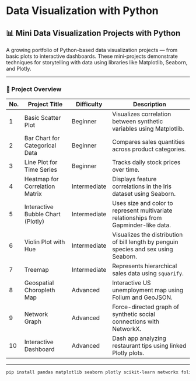 # Data Visualization with Python

## 📊 Mini Data Visualization Projects with Python

A growing portfolio of Python-based data visualization projects — from basic plots to interactive dashboards. These mini-projects demonstrate techniques for storytelling with data using libraries like Matplotlib, Seaborn, and Plotly.

---

### 📁 Project Overview

| No. | Project Title                            | Difficulty      | Description |
|-----|------------------------------------------|------------------|-------------|
| 1   | Basic Scatter Plot                       | Beginner         | Visualizes correlation between synthetic variables using Matplotlib. |
| 2   | Bar Chart for Categorical Data           | Beginner         | Compares sales quantities across product categories. |
| 3   | Line Plot for Time Series                | Beginner         | Tracks daily stock prices over time. |
| 4   | Heatmap for Correlation Matrix           | Intermediate     | Displays feature correlations in the Iris dataset using Seaborn. |
| 5   | Interactive Bubble Chart (Plotly)        | Intermediate     | Uses size and color to represent multivariate relationships from Gapminder-like data. |
| 6   | Violin Plot with Hue | Intermediate | Visualizes the distribution of bill length by penguin species and sex using Seaborn. |
| 7   | Treemap | Intermediate | Represents hierarchical sales data using `squarify`. |
| 8   | Geospatial Choropleth Map | Advanced | Interactive US unemployment map using Folium and GeoJSON. |
| 9   | Network Graph | Advanced | Force-directed graph of synthetic social connections with NetworkX. |
| 10   | Interactive Dashboard | Advanced | Dash app analyzing restaurant tips using linked Plotly plots. |

---

```bash
pip install pandas matplotlib seaborn plotly scikit-learn networkx folium squarify
```

